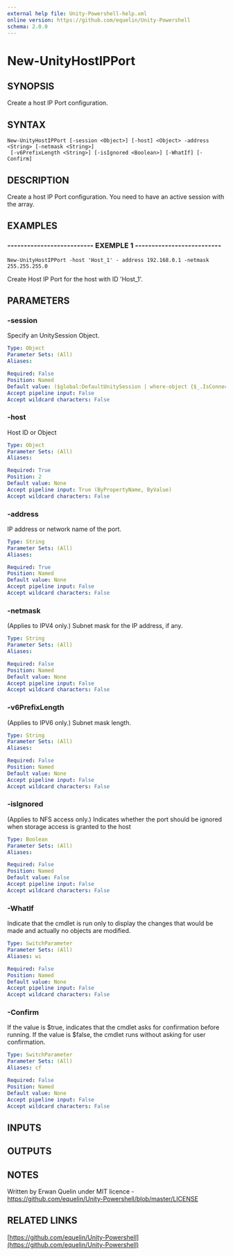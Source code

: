 ```yaml
---
external help file: Unity-Powershell-help.xml
online version: https://github.com/equelin/Unity-Powershell
schema: 2.0.0
---
```


# New-UnityHostIPPort

## SYNOPSIS
Create a host IP Port configuration.

## SYNTAX

```
New-UnityHostIPPort [-session <Object>] [-host] <Object> -address <String> [-netmask <String>]
 [-v6PrefixLength <String>] [-isIgnored <Boolean>] [-WhatIf] [-Confirm]
```

## DESCRIPTION
Create a host IP Port configuration. 
You need to have an active session with the array.

## EXAMPLES

### -------------------------- EXEMPLE 1 --------------------------
```
New-UnityHostIPPort -host 'Host_1' - address 192.168.0.1 -netmask 255.255.255.0
```

Create Host IP Port for the host with ID 'Host_1'.

## PARAMETERS

### -session
Specify an UnitySession Object.

```yaml
Type: Object
Parameter Sets: (All)
Aliases: 

Required: False
Position: Named
Default value: ($global:DefaultUnitySession | where-object {$_.IsConnected -eq $true})
Accept pipeline input: False
Accept wildcard characters: False
```

### -host
Host ID or Object

```yaml
Type: Object
Parameter Sets: (All)
Aliases: 

Required: True
Position: 2
Default value: None
Accept pipeline input: True (ByPropertyName, ByValue)
Accept wildcard characters: False
```

### -address
IP address or network name of the port.

```yaml
Type: String
Parameter Sets: (All)
Aliases: 

Required: True
Position: Named
Default value: None
Accept pipeline input: False
Accept wildcard characters: False
```

### -netmask
(Applies to IPV4 only.) Subnet mask for the IP address, if any.

```yaml
Type: String
Parameter Sets: (All)
Aliases: 

Required: False
Position: Named
Default value: None
Accept pipeline input: False
Accept wildcard characters: False
```

### -v6PrefixLength
(Applies to IPV6 only.) Subnet mask length.

```yaml
Type: String
Parameter Sets: (All)
Aliases: 

Required: False
Position: Named
Default value: None
Accept pipeline input: False
Accept wildcard characters: False
```

### -isIgnored
(Applies to NFS access only.) Indicates whether the port should be ignored when storage access is granted to the host

```yaml
Type: Boolean
Parameter Sets: (All)
Aliases: 

Required: False
Position: Named
Default value: False
Accept pipeline input: False
Accept wildcard characters: False
```

### -WhatIf
Indicate that the cmdlet is run only to display the changes that would be made and actually no objects are modified.

```yaml
Type: SwitchParameter
Parameter Sets: (All)
Aliases: wi

Required: False
Position: Named
Default value: None
Accept pipeline input: False
Accept wildcard characters: False
```

### -Confirm
If the value is $true, indicates that the cmdlet asks for confirmation before running.
If the value is $false, the cmdlet runs without asking for user confirmation.

```yaml
Type: SwitchParameter
Parameter Sets: (All)
Aliases: cf

Required: False
Position: Named
Default value: None
Accept pipeline input: False
Accept wildcard characters: False
```

## INPUTS

## OUTPUTS

## NOTES
Written by Erwan Quelin under MIT licence - https://github.com/equelin/Unity-Powershell/blob/master/LICENSE

## RELATED LINKS

[https://github.com/equelin/Unity-Powershell](https://github.com/equelin/Unity-Powershell)

